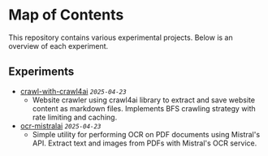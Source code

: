 # Map of Contents

This repository contains various experimental projects. Below is an overview of each experiment.

## Experiments

- [crawl-with-crawl4ai](experiments/crawl-with-crawl4ai) _`2025-04-23`_
    - Website crawler using crawl4ai library to extract and save website content as markdown files. Implements BFS crawling strategy with rate limiting and caching. 
- [ocr-mistralai](experiments/ocr-mistralai) _`2025-04-23`_
    - Simple utility for performing OCR on PDF documents using Mistral's API. Extract text and images from PDFs with Mistral's OCR service.
